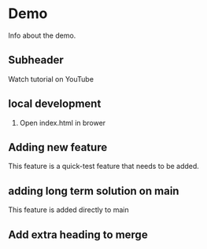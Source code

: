 # Demo

Info about the demo.

## Subheader

Watch tutorial on YouTube

## local development

1. Open index.html in brower

## Adding new feature

This feature is a quick-test feature that needs to be added.

## adding long term solution on main

This feature is added directly to main

## Add extra heading to merge

